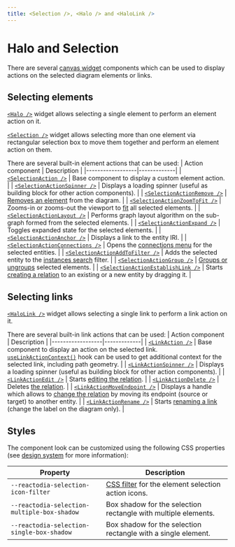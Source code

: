 ```yaml
---
title: <Selection />, <Halo /> and <HaloLink />
---
```


# Halo and Selection

There are several [canvas widget](/docs/components/canvas.md) components which can be used to display actions on the selected diagram elements or links.

## Selecting elements

[`<Halo />`](/docs/api/workspace/functions/Halo) widget allows selecting a single element to perform an element action on it.

[`<Selection />`](/docs/api/workspace/functions/Selection) widget allows selecting more than one element via rectangular selection box to move them together and perform an element action on them.

There are several built-in element actions that can be used:
| Action component | Description |
|------------------|-------------|
| [`<SelectionAction />`](/docs/api/workspace/functions/SelectionAction.md) | Base component to display a custom element action. |
| [`<SelectionActionSpinner />`](/docs/api/workspace/functions/SelectionActionSpinner.md) | Displays a loading spinner (useful as building block for other action components). |
| [`<SelectionActionRemove />`](/docs/api/workspace/functions/SelectionActionRemove.md) | [Removes an element](/docs/api/workspace/classes/EditorController.md#removeitems) from the diagram. |
| [`<SelectionActionZoomToFit />`](/docs/api/workspace/functions/SelectionActionZoomToFit.md) | Zooms-in or zooms-out the viewport to [fit](/docs/api/workspace/interfaces/CanvasApi.md#zoomtofit) all selected elements. |
| [`<SelectionActionLayout />`](/docs/api/workspace/functions/SelectionActionLayout.md) | Performs graph layout algorithm on the sub-graph formed from the selected elements. |
| [`<SelectionActionExpand />`](/docs/api/workspace/functions/ToolbarActionExport.md) | Toggles expanded state for the selected elements. |
| [`<SelectionActionAnchor />`](/docs/api/workspace/functions/SelectionActionAnchor.md) | Displays a link to the entity IRI. |
| [`<SelectionActionConnections />`](/docs/api/workspace/functions/SelectionActionConnections.md) | Opens the [connections menu](/docs/components/connections-menu.md) for the selected entities. |
| [`<SelectionActionAddToFilter />`](/docs/api/workspace/functions/SelectionActionAddToFilter.md) | Adds the selected entity to the [instances search](/docs/components/instances-search.md) filter. |
| [`<SelectionActionGroup />`](/docs/api/workspace/functions/SelectionActionGroup.md) | [Groups or ungroups](/docs/api/workspace/classes/DataDiagramModel.md#group) selected elements. |
| [`<SelectionActionEstablishLink />`](/docs/api/workspace/functions/SelectionActionEstablishLink.md) | Starts [creating a relation](/docs/concepts/graph-authoring.md) to an existing or a new entity by dragging it. |

## Selecting links

[`<HaloLink />`](/docs/api/workspace/functions/HaloLink) widget allows selecting a single link to perform a link action on it.

There are several built-in link actions that can be used:
| Action component | Description |
|------------------|-------------|
| [`<LinkAction />`](/docs/api/workspace/functions/LinkAction.md) | Base component to display an action on the selected link. <br/>[`useLinkActionContext()`](/docs/api/workspace/functions/useLinkActionContext.md) hook can be used to get additional context for the selected link, including path geometry. |
| [`<LinkActionSpinner />`](/docs/api/workspace/functions/LinkActionSpinner.md) | Displays a loading spinner (useful as building block for other action components). |
| [`<LinkActionEdit />`](/docs/api/workspace/functions/LinkActionEdit.md) | Starts [editing the relation](/docs/concepts/graph-authoring.md). |
| [`<LinkActionDelete />`](/docs/api/workspace/functions/LinkActionDelete.md) | Deletes [the relation](/docs/concepts/graph-authoring.md). |
| [`<LinkActionMoveEndpoint />`](/docs/api/workspace/functions/LinkActionMoveEndpoint.md) | Displays a handle which allows to [change the relation](/docs/concepts/graph-authoring.md) by moving its endpoint (source or target) to another entity. |
| [`<LinkActionRename />`](/docs/api/workspace/functions/LinkActionRename.md) | Starts [renaming a link](/docs/api/workspace/interfaces/RenameLinkProvider.md) (change the label on the diagram only). |

## Styles

The component look can be customized using the following CSS properties (see [design system](/docs/concepts/design-system.mdx) for more information):

| Property | Description |
|----------|-------------|
| `--reactodia-selection-icon-filter`  | [CSS filter](https://developer.mozilla.org/en-US/docs/Web/CSS/filter) for the element selection action icons. |
| `--reactodia-selection-multiple-box-shadow` | Box shadow for the selection rectangle with multiple elements. |
| `--reactodia-selection-single-box-shadow`  | Box shadow for the selection rectangle with a single element. |
